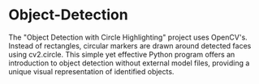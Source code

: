 # Object-Detection
The "Object Detection with Circle Highlighting" project uses OpenCV's. Instead of rectangles, circular markers are drawn around detected faces using cv2.circle. This simple yet effective Python program offers an introduction to object detection without external model files, providing a unique visual representation of identified objects.
